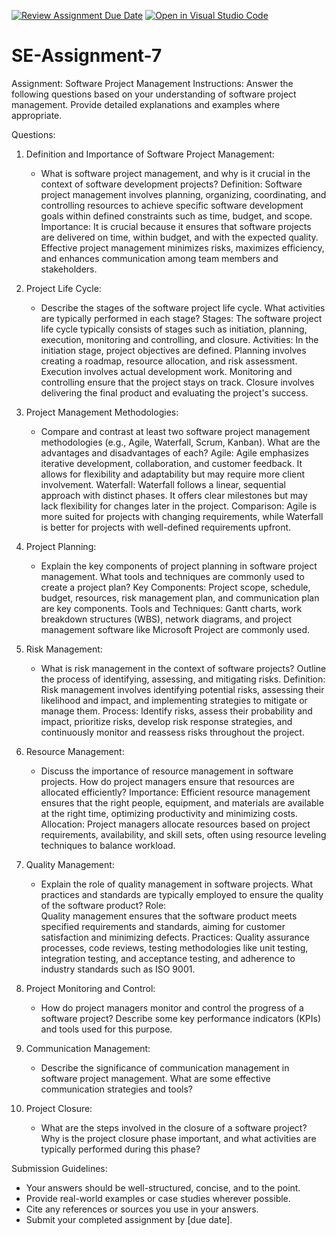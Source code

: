 [![Review Assignment Due Date](https://classroom.github.com/assets/deadline-readme-button-24ddc0f5d75046c5622901739e7c5dd533143b0c8e959d652212380cedb1ea36.svg)](https://classroom.github.com/a/KfkyH0Wl)
[![Open in Visual Studio Code](https://classroom.github.com/assets/open-in-vscode-718a45dd9cf7e7f842a935f5ebbe5719a5e09af4491e668f4dbf3b35d5cca122.svg)](https://classroom.github.com/online_ide?assignment_repo_id=15151828&assignment_repo_type=AssignmentRepo)
# SE-Assignment-7
Assignment: Software Project Management
Instructions:
Answer the following questions based on your understanding of software project management. Provide detailed explanations and examples where appropriate.

 Questions:

1. Definition and Importance of Software Project Management:
   - What is software project management, and why is it crucial in the context of software development projects?
            Definition: 
               Software project management involves planning, organizing, coordinating, and controlling resources to achieve specific software development goals within defined constraints such as time, budget, and scope.
            Importance: 
               It is crucial because it ensures that software projects are delivered on time, within budget, and with the expected quality. Effective project management minimizes risks, maximizes efficiency, and enhances communication among team members and stakeholders.

2. Project Life Cycle:
   - Describe the stages of the software project life cycle. What activities are typically performed in each stage?
      Stages:
       The software project life cycle typically consists of stages such as initiation, planning, execution, monitoring and controlling, and closure.
   Activities: 
      In the initiation stage, project objectives are defined. Planning involves creating a roadmap, resource allocation, and risk assessment. Execution involves actual development work. Monitoring and controlling ensure that the project stays on track. Closure involves delivering the final product and evaluating the project's success.

3. Project Management Methodologies:
   - Compare and contrast at least two software project management methodologies (e.g., Agile, Waterfall, Scrum, Kanban). What are the advantages and disadvantages of each?
         Agile:
            Agile emphasizes iterative development, collaboration, and customer feedback. It allows for flexibility and adaptability but may require more client involvement.
         Waterfall:
            Waterfall follows a linear, sequential approach with distinct phases. It offers clear milestones but may lack flexibility for changes later in the project.
         Comparison: 
            Agile is more suited for projects with changing requirements, while Waterfall is better for projects with well-defined requirements upfront.

4. Project Planning:
   - Explain the key components of project planning in software project management. What tools and techniques are commonly used to create a project plan?
         Key Components: 
            Project scope, schedule, budget, resources, risk management plan, and communication plan are key components.
         Tools and Techniques:
             Gantt charts, work breakdown structures (WBS), network diagrams, and project management software like Microsoft Project are commonly used.

5. Risk Management:
   - What is risk management in the context of software projects? Outline the process of identifying, assessing, and mitigating risks.
            Definition: 
               Risk management involves identifying potential risks, assessing their likelihood and impact, and implementing strategies to mitigate or manage them.
            Process:
                Identify risks, assess their probability and impact, prioritize risks, develop risk response strategies, and continuously monitor and reassess risks throughout the project.

6. Resource Management:
   - Discuss the importance of resource management in software projects. How do project managers ensure that resources are allocated efficiently?
            Importance:
                Efficient resource management ensures that the right people, equipment, and materials are available at the right time, optimizing productivity and minimizing costs.
            Allocation: 
               Project managers allocate resources based on project requirements, availability, and skill sets, often using resource leveling techniques to balance workload.

7. Quality Management:
   - Explain the role of quality management in software projects. What practices and standards are typically employed to ensure the quality of the software product?
            Role:    
                  Quality management ensures that the software product meets specified requirements and standards, aiming for customer satisfaction and minimizing defects.
            Practices:
                Quality assurance processes, code reviews, testing methodologies like unit testing, integration testing, and acceptance testing, and adherence to industry standards such as ISO 9001.

8. Project Monitoring and Control:
   - How do project managers monitor and control the progress of a software project? Describe some key performance indicators (KPIs) and tools used for this purpose.

9. Communication Management:
   - Describe the significance of communication management in software project management. What are some effective communication strategies and tools?

10. Project Closure:
    - What are the steps involved in the closure of a software project? Why is the project closure phase important, and what activities are typically performed during this phase?

Submission Guidelines:
- Your answers should be well-structured, concise, and to the point.
- Provide real-world examples or case studies wherever possible.
- Cite any references or sources you use in your answers.
- Submit your completed assignment by [due date].

